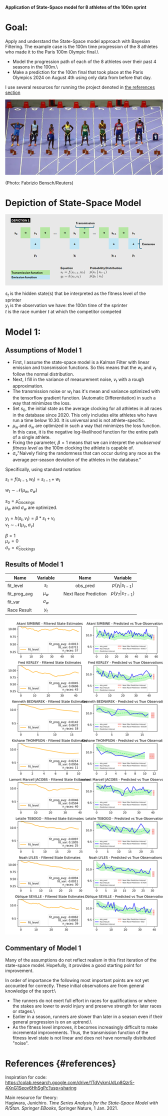 **Application of State-Space model for 8 athletes of the 100m sprint**

# Goal:

Apply and understand the State-Space model approach with Bayesian Filtering. The example case is the 100m time progression of the 8 athletes who made it to the Paris 100m Olympic final.\
- Model the progression path of each of the 8 athletes over their past 4 seasons in the 100m.\
- Make a prediction for the 100m final that took place at the Paris Olympics 2024 on August 4th using only data from before that day.

I use several resources for running the project denoted in [the references section](#References)

![Fabrizio Bensch/Reuters](https://github.com/V-Mitch/track_ssm/blob/master/start_100m.jpg)

(Photo: Fabrizio Bensch/Reuters)

# Depiction of State-Space Model

![](https://github.com/V-Mitch/track_ssm/blob/master/depiction_1.png)

$s_t$ is the hidden state(s) that be interpreted as the fitness level of the sprinter\
$y_t$ is the observation we have: the 100m time of the sprinter\
$t$ is the race number $t$ at which the competitor competed

# Model 1:

## Assumptions of Model 1

-   First, I assume the state-space model is a Kalman Filter with linear emission and transmission functions. So this means that the $w_t$ and $v_t$ follow the normal distribution.
-   Next, I fill in the variance of measurement noise, $v_t$ with a rough approximation.
-   The transmission noise or $w_t$ has it's mean and variance optimized with the tensorflow gradient function. (Automatic Differentiation) in such a way that minimizes the loss.
-   Set $s_0$, the initial state as the average clocking for all athletes in all races in the database since 2020. This only includes elite athletes who have run a time below 10.30. It is universal and is not athlete-specific.
-   $\mu_w$ and $\sigma_w$ are optimized in such a way that minimizes the loss function. In this case, it is the negative log-likelihood function for the entire path of a single athlete.
-   Fixing the parameter, $\beta = 1$ means that we can interpret the *unobserved fitness level* as the 100m clocking the athlete is capable of.
-   $\sigma_v$"Naively fixing the randomness that can occur during any race as the average per-season deviation of the athletes in the database."

Specifically, using standard notation:

$s_t = f(s_{t-1},w_t) = s_{t-1} + w_t$

$w_t \sim \mathcal{N}(\mu_{w}, \sigma_{w})$

$s_0 = \hat{\mu}_{clockings}$\
$\mu_w$ and $\sigma_w$ are optimized.

$y_t = h(s_t, v_t) = \beta * s_t + v_t$\
$v_t \sim \mathcal{N}(\mu_{v}, \sigma_{v})$

$\beta = 1$\
$\mu_v = 0$\
$\sigma_v = \hat{\sigma}_{clockings}$

## Results of Model 1

| Name         |   Variable   |     |         Name         |      Variable       |
|--------------|:------------:|:---:|:--------------------:|:-------------------:|
| fit_level    |    $s_t$     |     |       obs_pred       | $p(y_t \| s_{t-1})$ |
| fit_prog_avg |  $\mu_{w}$   |     | Next Race Prediction | $p(y_T \| s_{T-1})$ |
| fit_var      | $\sigma_{w}$ |     |                      |                     |
| Race Result  |    $y_t$     |     |                      |                     |

![](https://github.com/V-Mitch/track_ssm/blob/master/competitor_kalman_plots.png)

## Commentary of Model 1

Many of the assumptions do not reflect realism in this first iteration of the state-space model. Hopefully, it provides a good starting point for improvement.

In order of importance the following most important points are not yet accounted for correctly. These initial observations are from general knowledge of the sport:\
- The runners do not exert full effort in races for qualifications or where the stakes are lower to avoid injury and preserve strength for later races or stages.\
- Earlier in a season, runners are slower than later in a season even if their general progression is on an uptrend.\
- As the fitness level improves, it becomes increasingly difficult to make incremental improvements. Thus, the transmission function of the fitness level state is not linear and does not have normally distributed "noise".

# References {#references}

Inspiration for code:\
<https://colab.research.google.com/drive/1TdVykmUdLp8Qzr5-4XnG1Seov6HhSgPc?usp=sharing>

Main resource for theory:\
Hagiwara, Junichiro. *Time Series Analysis for the State-Space Model with R/Stan. Springer EBooks*, Springer Nature, 1 Jan. 2021.
